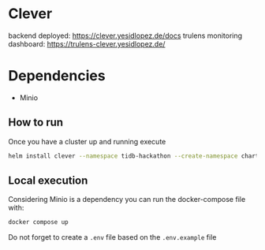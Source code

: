 # Clever

backend deployed: https://clever.yesidlopez.de/docs
trulens monitoring dashboard: https://trulens-clever.yesidlopez.de/

# Dependencies

- Minio

## How to run 

Once you have a cluster up and running execute 

```bash
helm install clever --namespace tidb-hackathon --create-namespace chart/
```


## Local execution

Considering Minio is a dependency you can run the docker-compose file with:

```bash
docker compose up
```

Do not forget to create a  `.env` file based on the `.env.example` file
